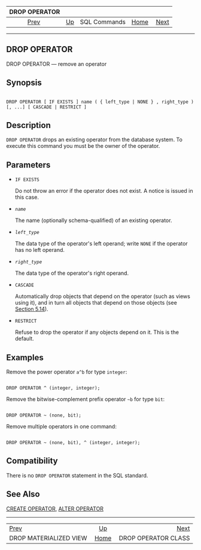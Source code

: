 

|                          DROP OPERATOR                          |                                        |              |                                                       |                                                     |
| :-------------------------------------------------------------: | :------------------------------------- | :----------: | ----------------------------------------------------: | --------------------------------------------------: |
| [Prev](sql-dropmaterializedview.html "DROP MATERIALIZED VIEW")  | [Up](sql-commands.html "SQL Commands") | SQL Commands | [Home](index.html "PostgreSQL 17devel Documentation") |  [Next](sql-dropopclass.html "DROP OPERATOR CLASS") |

***

## DROP OPERATOR

DROP OPERATOR — remove an operator

## Synopsis

```

DROP OPERATOR [ IF EXISTS ] name ( { left_type | NONE } , right_type ) [, ...] [ CASCADE | RESTRICT ]
```

## Description

`DROP OPERATOR` drops an existing operator from the database system. To execute this command you must be the owner of the operator.

## Parameters

* `IF EXISTS`

    Do not throw an error if the operator does not exist. A notice is issued in this case.

* *`name`*

    The name (optionally schema-qualified) of an existing operator.

* *`left_type`*

    The data type of the operator's left operand; write `NONE` if the operator has no left operand.

* *`right_type`*

    The data type of the operator's right operand.

* `CASCADE`

    Automatically drop objects that depend on the operator (such as views using it), and in turn all objects that depend on those objects (see [Section 5.14](ddl-depend.html "5.14. Dependency Tracking")).

* `RESTRICT`

    Refuse to drop the operator if any objects depend on it. This is the default.

## Examples

Remove the power operator `a^b` for type `integer`:

```

DROP OPERATOR ^ (integer, integer);
```

Remove the bitwise-complement prefix operator `~b` for type `bit`:

```

DROP OPERATOR ~ (none, bit);
```

Remove multiple operators in one command:

```

DROP OPERATOR ~ (none, bit), ^ (integer, integer);
```

## Compatibility

There is no `DROP OPERATOR` statement in the SQL standard.

## See Also

[CREATE OPERATOR](sql-createoperator.html "CREATE OPERATOR"), [ALTER OPERATOR](sql-alteroperator.html "ALTER OPERATOR")

***

|                                                                 |                                                       |                                                     |
| :-------------------------------------------------------------- | :---------------------------------------------------: | --------------------------------------------------: |
| [Prev](sql-dropmaterializedview.html "DROP MATERIALIZED VIEW")  |         [Up](sql-commands.html "SQL Commands")        |  [Next](sql-dropopclass.html "DROP OPERATOR CLASS") |
| DROP MATERIALIZED VIEW                                          | [Home](index.html "PostgreSQL 17devel Documentation") |                                 DROP OPERATOR CLASS |
